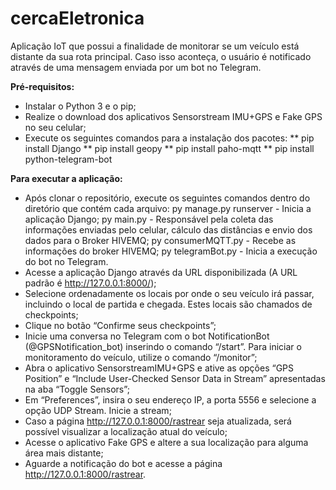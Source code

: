 # cercaEletronica
 Aplicação IoT que possui a finalidade de monitorar se um veículo está distante da sua rota principal. Caso isso aconteça, o usuário é notificado através de uma mensagem  enviada por um bot no Telegram. 


**Pré-requisitos:**
 * Instalar o Python 3 e o pip;
 * Realize o download dos aplicativos Sensorstream IMU+GPS e Fake GPS no seu celular;
* Execute os seguintes comandos para a instalação dos pacotes:
     ** pip install Django
     ** pip install geopy
     ** pip install paho-mqtt
     ** pip install python-telegram-bot

**Para executar a aplicação:**
 * Após clonar o repositório, execute os seguintes comandos dentro do diretório que contém cada arquivo:
     py manage.py runserver - Inicia a aplicação Django;
     py main.py - Responsável pela coleta das informações enviadas pelo celular, cálculo das distâncias e envio dos dados para o Broker HIVEMQ;
     py consumerMQTT.py - Recebe as informações do broker HIVEMQ;
     py telegramBot.py - Inicia a execução do bot no Telegram.
 * Acesse a aplicação Django através da URL disponibilizada (A URL padrão é  http://127.0.0.1:8000/);
 * Selecione ordenadamente os locais por onde o seu veículo irá passar, incluindo o local de partida e chegada. Estes locais são chamados de checkpoints;
 * Clique no botão “Confirme seus checkpoints”;
 * Inicie uma conversa no Telegram com o bot NotificationBot (@GPSNotification_bot) inserindo o comando “/start”. Para iniciar o monitoramento do veículo, utilize o comando “/monitor”;
 * Abra o aplicativo  SensorstreamIMU+GPS e ative as opções “GPS Position” e “Include User-Checked Sensor Data in Stream” apresentadas na aba “Toggle Sensors”;
 * Em “Preferences”, insira o seu endereço IP, a porta 5556 e selecione a opção UDP Stream. Inicie a stream;
 * Caso a página http://127.0.0.1:8000/rastrear seja atualizada, será possível visualizar a localização atual do veículo;
 * Acesse o aplicativo Fake GPS e altere a sua localização para alguma área mais distante;
 * Aguarde a notificação do bot e acesse a página http://127.0.0.1:8000/rastrear.
